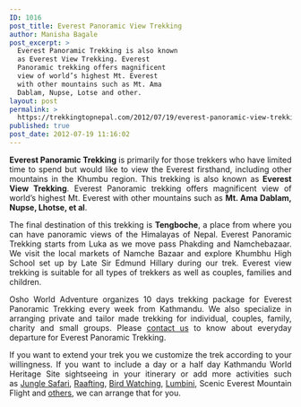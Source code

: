 ```yaml
---
ID: 1016
post_title: Everest Panoramic View Trekking
author: Manisha Bagale
post_excerpt: >
  Everest Panoramic Trekking is also known
  as Everest View Trekking. Everest
  Panoramic trekking offers magnificent
  view of world’s highest Mt. Everest
  with other mountains such as Mt. Ama
  Dablam, Nupse, Lotse and other.
layout: post
permalink: >
  https://trekkingtopnepal.com/2012/07/19/everest-panoramic-view-trekking/
published: true
post_date: 2012-07-19 11:16:02
---
```

<p style="text-align: justify;"><strong>Everest Panoramic Trekking</strong> is primarily for those trekkers who have limited time to spend but would like to view the Everest firsthand, including other mountains in the Khumbu region. This trekking is also known as <strong>Everest View Trekking</strong>. Everest Panoramic trekking offers magnificent view of world’s highest Mt. Everest with other mountains such as <strong>Mt. Ama Dablam, Nupse, Lhotse, et al</strong>.</p>
<p style="text-align: justify;">The final destination of this trekking is <strong>Tengboche</strong>, a place from where you can have panoramic views of the Himalayas of Nepal. Everest Panoramic Trekking starts from Luka as we move pass Phakding and Namchebazaar. We visit the local markets of Namche Bazaar and explore Khumbhu High School set up by Late Sir Edmund Hillary during our trek. Everest view trekking is suitable for all types of trekkers as well as couples, families and children.</p>
<p style="text-align: justify;">Osho World Adventure organizes 10 days trekking package for Everest Panoramic Trekking every week from Kathmandu. We also specialize in arranging private and tailor made trekking for individual, couples, family, charity and small groups. Please <a href="http://oshoadventure.com/contact/">contact us</a> to know about everyday departure for Everest Panoramic Trekking.</p>
<p style="text-align: justify;">If you want to extend your trek you we customize the trek according to your willingness. If you want to include a day or a half day Kathmandu World Heritage Site sightseeing in your itinerary or add more activities such as <a href="http://oshoadventure.com/destination/nepal/jungle-safari/">Jungle Safari</a>, <a href="http://oshoadventure.com/destination/nepal/rafting/">Raafting</a>, <a href="http://oshoadventure.com/destination/nepal/bird-watching/">Bird Watching</a>, <a href="http://oshoadventure.com/lumbini-tour-in-nepal/">Lumbini</a>, Scenic Everest Mountain Flight and <a href="http://oshoadventure.com/destination/nepal/tour/">others</a>, we can arrange that for you.</p>

<h3></h3>